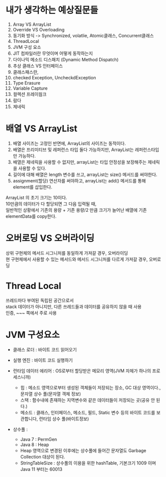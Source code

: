 # 내가 생각하는 예상질문들 


1. Array VS ArrayList 
2. Override VS Overloading
3. 동기화 방식 -> Synchronized, volatlie, Atomic클래스, Concurrent클래스 
4. ThreadLocal 
5. JVM 구성 요소
6. JIT 컴파일러란 무엇이며 어떻게 동작하는지
7. 다이나믹 메소드 디스패치 (Dynamic Method Dispatch)
8. 추상 클래스 VS 인터페이스 
9. 클래스패스란, 
10. checked Exception, UncheckdException
11. Type Erasure
12. Variable Capture
13. 컬렉션 프레이웜크
14. 람다
15. 제네릭 

# 배열 VS ArrayList

1. 배열 사이즈는 고정인 반면에, ArrayList의 사이즈는 동적이다.   
2. 배열은 프리미티브 및 레퍼런스 타입 둘다 가능하지만, ArrayList는 레퍼런스타입만 가능하다.   
3. 배열은 제네릭을 사용할 수 없지만, arrayList는 타입 안정성을 보장해주는 제네릭을 사용할 수 있다.
4. 길이에 대해 배열은 length 변수를 쓰고, arrayList는 size() 메서드를 써야한다.
5. assignment(할당) 연산자를 써야하고, arrayList는 add() 메서드를 통해 element를 삽입한다.
          
ArrayList 의 초기 크기는 10이다.        
10만큼의 데이터가 다 할당되면 그 다음 입력될 때,     
일반적인 상황에서 기존의 용량 + 기존 용량/2 만큼 크기가 늘어난 배열에 기존 elementData를 copy한다.      

# 오버로딩 VS 오버라이딩
   
상위 구현체의 메서드 시그니처를 동일하게 가져갈 경우, 오버라이딩   
현 구현체에서 사용할 수 있는 메서드와 메서드 시그니처를 다르게 가져갈 경우, 오버로딩  

# Thread Local   
쓰레드마다 부여된 독립된 공간으로서     
stack 데이터가 아니지만, 다른 쓰레드들과 데이터를 공유하지 않을 때 사용    
인증, ~~~ 쪽에서 주로 사용

# JVM 구성요소 

* 클래스 로더 : 바이트 코드 읽어오기 
* 실행 엔진 : 바이트 코드 실행하기   
* 런타임 데이터 에리어 : OS로부터 할당받은 메모리 영역(JVM 자체가 하나의 프로세스니까)       
    * 힙 : 메소드 영역으로부터 생성된 객체들이 저장되는 장소, GC 대상 영역이다., 문자열 상수 풀(문자열 객체 정보)     
    * 스택 : 함수내에 존재하는 지역변수와 같은 데이터들이 저장되는 곳(공유 안 된다.)      
    * 메소드 : 클래스, 인터페이스, 메소드, 필드, Static 변수 등의 바이트 코드를 보관합니다, 런타임 상수 풀(바이트정보)   
      
* 상수풀 :  
    * Java 7 : PermGen   
    * Java 8 : Heap    
    * Heap 영역으로 변경된 이후에는 상수풀에 들어간 문자열도 Garbage Collection 대상이 된다.    
    * StringTableSize : 상수풀의 이용을 위한 hashTable, 기본크기 1009 이며 Java 11 부터는 60013

